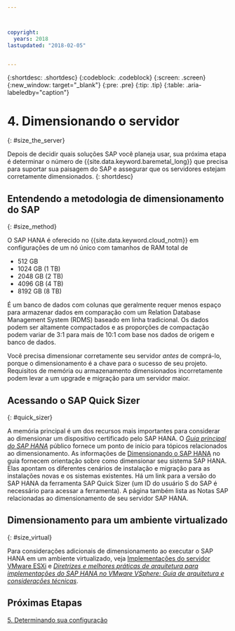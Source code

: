 ```yaml
---



copyright:
  years: 2018
lastupdated: "2018-02-05"


---
```


{:shortdesc: .shortdesc}
{:codeblock: .codeblock}
{:screen: .screen}
{:new_window: target="_blank"}
{:pre: .pre}
{:tip: .tip}
{:table: .aria-labeledby="caption"}


# 4. Dimensionando o servidor
{: #size_the_server}

Depois de decidir quais soluções SAP você planeja usar, sua próxima etapa é determinar o número de {{site.data.keyword.baremetal_long}} que precisa para suportar sua paisagem do SAP e assegurar que os servidores estejam corretamente dimensionados.
{: shortdesc}

## Entendendo a metodologia de dimensionamento do SAP
{: #size_method}

O SAP HANA é oferecido no {{site.data.keyword.cloud_notm}} em configurações de um nó único com tamanhos de RAM total de 
  * 512 GB
  * 1024 GB (1 TB)
  * 2048 GB (2 TB)
  * 4096 GB (4 TB)
  * 8192 GB (8 TB)
  
É um banco de dados com colunas que geralmente requer menos espaço para armazenar dados em comparação com um Relation Database Management System (RDMS) baseado em linha tradicional. Os dados podem ser altamente compactados e as proporções de compactação podem variar de 3:1 para mais de 10:1 com base nos dados de origem e banco de dados. 

Você precisa dimensionar corretamente seu servidor *antes* de comprá-lo, porque o dimensionamento é a chave para o sucesso de seu projeto. Requisitos de memória ou armazenamento dimensionados incorretamente podem levar a um upgrade e migração para um servidor maior.

## Acessando o SAP Quick Sizer
{: #quick_sizer}

A memória principal é um dos recursos mais importantes para considerar ao dimensionar um dispositivo certificado pelo SAP HANA. O [*Guia principal do SAP HANA*](https://help.sap.com/doc/e95f6750b0fd10148ea5c6be75016694/2.0.00/en-US/SAP_HANA_Master_Guide_en.pdf) público fornece um ponto de início para tópicos relacionados ao dimensionamento. As informações de [Dimensionando o SAP HANA](https://help.sap.com/viewer/eb3777d5495d46c5b2fa773206bbfb46/2.0.00/en-US/d4a122a7bb57101493e3f5ca08e6b039.html) no guia fornecem orientação sobre como dimensionar seu sistema SAP HANA. Elas apontam os diferentes cenários de instalação e migração para as instalações novas e os sistemas existentes. Há um link para a versão do SAP HANA da ferramenta SAP Quick Sizer (um ID do usuário S do SAP é necessário para acessar a ferramenta). A página também lista as Notas SAP relacionadas ao dimensionamento de seu servidor SAP HANA. 

## Dimensionamento para um ambiente virtualizado
{: #size_virtual}

Para considerações adicionais de dimensionamento ao executar o SAP HANA em um ambiente virtualizado, veja [Implementações do servidor VMware ESXi](/docs/infrastructure/sap-hana/hana-considerations.html#vmware-server) e [*Diretrizes e melhores práticas de arquitetura para implementações do SAP HANA no VMware VSphere: Guia de arquitetura e considerações técnicas*](https://www.vmware.com/content/dam/digitalmarketing/vmware/en/pdf/whitepaper/sap_hana_on_vmware_vsphere_best_practices_guide-white-paper.pdf).

## Próximas Etapas

 [5. Determinando sua configuração](/docs/infrastructure/sap-hana/hana-determine-configuration.html)
